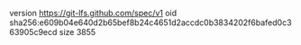 version https://git-lfs.github.com/spec/v1
oid sha256:e609b04e640d2b65bef8b24c4651d2accdc0b3834202f6bafed0c363905c9ecd
size 3855
